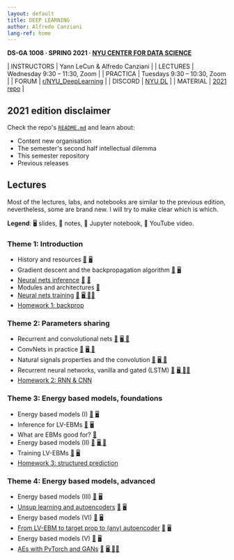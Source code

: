 ```yaml
---
layout: default
title: DEEP LEARNING
author: Alfredo Canziani
lang-ref: home
---
```


**DS-GA 1008 · SPRING 2021 · [NYU CENTER FOR DATA SCIENCE](http://cds.nyu.edu/)**

| INSTRUCTORS | Yann LeCun & Alfredo Canziani |
| LECTURES    | Wednesday 9:30 – 11:30, Zoom |
| PRACTICA    | Tuesdays 9:30 – 10:30, Zoom |
| FORUM       | [r/NYU_DeepLearning](https://www.reddit.com/r/NYU_DeepLearning/) |
| DISCORD     | [NYU DL](https://discord.gg/CthuqsX8Pb) |
| MATERIAL    | [2021 repo](https://github.com/Atcold/NYU-DLSP21) |


## 2021 edition disclaimer

Check the repo's [`README.md`](https://github.com/Atcold/NYU-DLSP21/blob/master/README.md) and learn about:

- Content new organisation
- The semester's second half intellectual dilemma
- This semester repository
- Previous releases


## Lectures

Most of the lectures, labs, and notebooks are similar to the previous edition, nevertheless, some are brand new.
I will try to make clear which is which.

**Legend**: 🖥 slides, 📝 notes, 📓 Jupyter notebook, 🎥 YouTube video.


### Theme 1: Introduction

 * History and resources [🎥](https://youtu.be/mTtDfKgLm54) [🖥 ](https://drive.google.com/file/d/1vVNUye-1JNJnqP4A0704sjtF7gs_MpCI/)
 * Gradient descent and the backpropagation algorithm [🎥](https://youtu.be/nTlCqaL7fCY) [🖥 ](https://drive.google.com/file/d/1tYPYGYFDQw5IBs9wx4egCcBTTX2h9d9g/)
 * [Neural nets inference](https://atcold.github.io/NYU-DLSP21/en/week02/02-3/) [🎥](https://youtu.be/0TdAmZUMj2k) [📓](https://github.com/Atcold/pytorch-Deep-Learning/blob/master/02-space_stretching.ipynb)
 * Modules and architectures [🎥](https://youtu.be/IYQN3i7dJIQ)
 * [Neural nets training](https://atcold.github.io/NYU-DLSP21/en/week03/03-3/) [🎥](https://youtu.be/EyKiYVwrdjE) [🖥 ](https://github.com/Atcold/pytorch-Deep-Learning/blob/master/slides/01%20-%20Spiral%20classification.pdf) [📓](https://github.com/Atcold/pytorch-Deep-Learning/blob/master/04-spiral_classification.ipynb)[📓](https://github.com/Atcold/pytorch-Deep-Learning/blob/master/05-regression.ipynb)
* [Homework 1: backprop](https://drive.google.com/drive/folders/1g-uQNEi_NJyELGRMrJGXXxmARDabcXFd)


### Theme 2: Parameters sharing

 * Recurrent and convolutional nets [🎥](https://youtu.be/7dU3TFBJl-0) [🖥 ](https://drive.google.com/file/d/1GtI4ywzI84oamyr_W5k_wzgfRN139aFD/) [📝 ](https://drive.google.com/file/d/12jP4ssUIoGURAU8jGj6QwKXyZVdXW0o6/)
 * ConvNets in practice [🎥](https://youtu.be/-wz_vADGbtE) [🖥 ](https://drive.google.com/file/d/1WX3HoZhekL4MVvi_7VuLRYJtBGnF9JJY/) [📝 ](https://drive.google.com/file/d/1ToWP7e71diAeMtQ0D9pU-f0BXF4bAg46/)
 * Natural signals properties and the convolution [🎥](https://youtu.be/KvvNkE2vQVk) [🖥 ](https://github.com/Atcold/pytorch-Deep-Learning/blob/master/slides/02%20-%20CNN.pdf) [📓](https://github.com/Atcold/pytorch-Deep-Learning/blob/master/06-convnet.ipynb)
 * Recurrent neural networks, vanilla and gated (LSTM) [🎥](https://youtu.be/5KSGNomPJTE) [🖥 ](https://github.com/Atcold/pytorch-Deep-Learning/blob/master/slides/04%20-%20RNN.pdf) [📓](https://github.com/Atcold/pytorch-Deep-Learning/blob/master/08-seq_classification.ipynb)[📓](https://github.com/Atcold/pytorch-Deep-Learning/blob/master/09-echo_data.ipynb)
 * [Homework 2: RNN & CNN](https://drive.google.com/drive/folders/1or1YiW0fFiZGEYy6b4EOEDgRPr0GQX0i)


### Theme 3: Energy based models, foundations

 * Energy based models (I) [🎥](https://youtu.be/xIn-Czj1g2Q) [🖥 ](https://drive.google.com/file/d/1kLUgZdRYFO5ksYHzbsRS8m8IocNiGu2J/)
 * Inference for LV-EBMs [🎥](https://youtu.be/xA_OPjRby5g) [🖥 ](https://github.com/Atcold/pytorch-Deep-Learning/blob/master/slides/12%20-%20EBM.pdf)
 * What are EBMs good for? [🎥](https://youtu.be/eJeJWWEo7cE)
 * Energy based models (II) [🎥](https://youtu.be/8u2s64ZtmiA) [🖥 ](https://drive.google.com/file/d/1czfiEE6IPqE7q1fTm-SWOiC3VNEtpNrj/) [📝 ](https://drive.google.com/file/d/1IB5dkcAQ6GsHEz8Eg2hjaeQeVtT2i4Z5/)
 * Training LV-EBMs [🎥](https://youtu.be/XIMaWj5YjOQ) [🖥 ](https://github.com/Atcold/pytorch-Deep-Learning/blob/master/slides/12%20-%20EBM.pdf)
 * [Homework 3: structured prediction](https://drive.google.com/drive/folders/1zGy_SnMBqaoS7_dHRmKiOFtqNV1jJJb6)


### Theme 4: Energy based models, advanced

 * Energy based models (III) [🎥](https://youtu.be/AOFUZZZ6KyU) [🖥 ](https://drive.google.com/file/d/19crFMCpJ5YCGbWv6myv7O4pGaJT6-u5p/)
 * [Unsup learning and autoencoders](https://atcold.github.io/NYU-DLSP21/en/week07/07-3/) [🎥](https://youtu.be/IuXsG3sN3zY) [🖥 ](https://drive.google.com/file/d/1aa1Hzq5KRekq32mlW4_pgIXMec18WgOg/)
 * Energy based models (VI) [🎥](https://youtu.be/bdebHVF__mo) [🖥 ](https://drive.google.com/file/d/1w6QO0a2_0Prz1U1mxa1n-YP9U8GW1_kq/)
 * [From LV-EBM to target prop to (any) autoencoder](https://atcold.github.io/NYU-DLSP21/en/week08/08-3/) [🎥](https://youtu.be/PpcN-F7ovK0) [🖥 ](https://drive.google.com/file/d/1aa1Hzq5KRekq32mlW4_pgIXMec18WgOg/)
 * Energy based models (V) [🎥](https://youtu.be/AQtPoDnauq4) [🖥 ](https://drive.google.com/file/d/1tKzrnJgptnyMcE_4zWJNP5INeVcVBWkr/)
 * [AEs with PyTorch and GANs](https://atcold.github.io/NYU-DLSP21/en/week09/09-3/) [🎥](https://youtu.be/bZF4N8HR1cc) [🖥 ](https://drive.google.com/file/d/1aa1Hzq5KRekq32mlW4_pgIXMec18WgOg/) [📓](https://github.com/Atcold/NYU-DLSP21/blob/master/10-autoencoder.ipynb)[📓](https://github.com/Atcold/NYU-DLSP21/blob/master/11-VAE.ipynb)